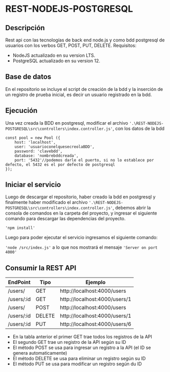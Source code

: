# REST-NODEJS-POSTGRESQL

## Descripción
Rest api con las tecnologías de back end node.js y como bdd postgresql de usuarios con los verbos GET, POST, PUT, DELETE.
Requisitos: 
- NodeJS actualizado en su version LTS.
- PostgreSQL actualizado en su version 12.

## Base de datos
En el repositorio se incluye el script de creación de la bdd y la inserción de un registro de prueba inicial, es decir un usuario registrado en la bdd.

## Ejecución
Una vez creada la BDD en postgresql, modificar el archivo `'.\REST-NODEJS-POSTGRESQL\src\controllers\index.controller.js'`, con los datos de la bdd
```
const pool = new Pool ({
    host: 'localhost', 
    user: 'usuarioconelquesecreolaBDD',
    password: 'clavebdd',
    database: 'nombrebddcreada',
    port: '5432'//podemos darle el puerto, si no lo establece por defecto, el 5432 es el por defecto de postgresql 
});
```
## Iniciar el servicio
Luego de descargar el repositorio, haber creado la bdd en postgresql y finalmente haber modificado el archivo `'.\REST-NODEJS-POSTGRESQL\src\controllers\index.controller.js'`,
debemos abrir la consola de comandos en la carpeta del proyecto, y ingresar el siguiente comando para descargar las dependencias del proyecto.

`'npm install'`

Luego para poder ejecutar el servicio ingresamos el siguiente comando:

`'node /src/index.js'`
a lo que nos mostrará el mensaje `'Server on port 4000'`

## Consumir la REST API

| EndPoint												  |   Tipo      	 | Ejemplo                        |
| ----------------------------------|--------------- |--------------------------------|
|/users/											   		| GET 			 | http://localhost:4000/users		|
|/users/:id									          | GET		 | http://localhost:4000/users/1 	|
|/users/								            | POST      		 | http://localhost:4000/users		  |
|/users/:id                       		| DELETE 		     | http://localhost:4000/users/1		|
|/users/:id               		        | PUT  					 | http://localhost:4000/users/6   |
  
 - En la tabla anterior el primer GET trae todos los registros de la API
 - El segundo GET trae un registro de la API según su ID
 - El método POST se usa para ingresar un registro a la API (el ID se genera automaticamente)
 - El método DELETE se usa para eliminar un registro según su ID
 - El método PUT se usa para modificar un registro según du ID


